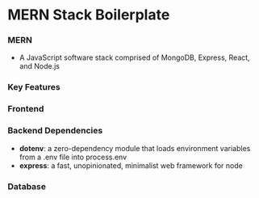 # MERN Stack Boilerplate

### MERN
- A JavaScript software stack comprised of MongoDB, Express, React, and Node.js 

### Key Features

### Frontend

### Backend Dependencies
- **dotenv**: a zero-dependency module that loads environment variables from a .env file into process.env
- **express**: a fast, unopinionated, minimalist web framework for node

### Database